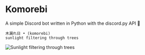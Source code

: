 # Komorebi

A simple Discord bot written in Python with the discord.py API 🐍

```
木漏れ日 • (komorebi)
sunlight filtering through trees
```

![Sunlight filtering through trees](https://upload.wikimedia.org/wikipedia/commons/thumb/7/74/Forest-sun_01.JPG/800px-Forest-sun_01.JPG)
